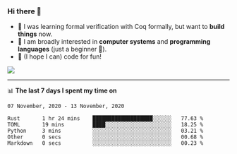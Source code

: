 ### Hi there 👋

- 🤔 I was learning formal verification with Coq formally, but want to **build things** now.
- 😬 I am broadly interested in **computer systems** and **programming languages** (just a beginner 🥺).
- 🤩 (I hope I can) code for fun!

<img src="https://github-readme-stats.vercel.app/api?username=xxchan&show_icons=true&icon_color=0366d6&text_color=24292e&bg_color=ffffff&hide_title=true" />

---

📊 **The last 7 days I spent my time on** 

<!--START_SECTION:waka-->
```text
07 November, 2020 - 13 November, 2020

Rust       1 hr 24 mins    ███████████████████░░░░░░   77.63 % 
TOML       19 mins         ████░░░░░░░░░░░░░░░░░░░░░   18.25 % 
Python     3 mins          ░░░░░░░░░░░░░░░░░░░░░░░░░   03.21 % 
Other      0 secs          ░░░░░░░░░░░░░░░░░░░░░░░░░   00.68 % 
Markdown   0 secs          ░░░░░░░░░░░░░░░░░░░░░░░░░   00.23 %
```
<!--END_SECTION:waka-->

<!--
**xxchan/xxchan** is a ✨ _special_ ✨ repository because its `README.md` (this file) appears on your GitHub profile.

Here are some ideas to get you started:

- 🔭 I’m currently working on ...
- 🌱 I’m currently learning ...
- 👯 I’m looking to collaborate on ...
- 🤔 I’m looking for help with ...
- 💬 Ask me about ...
- 📫 How to reach me: ...
- 😄 Pronouns: ...
- ⚡ Fun fact: ...
-->
